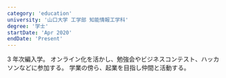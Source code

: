 ```yaml
---
category: 'education'
university: '山口大学 工学部 知能情報工学科'
degree: '学士'
startDate: 'Apr 2020'
endDate: 'Present'
---
```


3 年次編入学。 オンライン化を活かし、勉強会やビジネスコンテスト、ハッカソンなどに参加する。 学業の傍ら、起業を目指し仲間と活動する。
